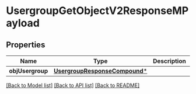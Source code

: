 # UsergroupGetObjectV2ResponseMPayload

## Properties
Name | Type | Description | Notes
------------ | ------------- | ------------- | -------------
**objUsergroup** | [**UsergroupResponseCompound***](UsergroupResponseCompound.md) |  | 

[[Back to Model list]](../README.md#documentation-for-models) [[Back to API list]](../README.md#documentation-for-api-endpoints) [[Back to README]](../README.md)


